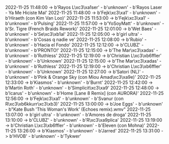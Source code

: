 2022-11-25 11:48:00 -> b'Rayos L\xc3\xa1ser' - b'unknown' - b'Rayos Laser - Ya Me Hiciste Mal'
2022-11-25 11:48:00 -> b'Fejk\xc3\xa1' - b'unknown' - b'Hiraeth (con Kim Van Loo)'
2022-11-25 11:53:00 -> b'Fejk\xc3\xa1' - b'unknown' - b'Pulsing'
2022-11-25 11:57:00 -> b'YoSoyMatt' - b'unknown' - b'Sr. Tigre (French Braids Rework)'
2022-11-25 12:01:00 -> b'Wet Baes' - b'unknown' - b'Se\xc3\xb1al'
2022-11-25 12:05:00 -> b'girl ultra' - b'unknown' - b'Cosas q nadie ve'
2022-11-25 12:08:00 -> b'Rubio' - b'unknown' - b'Hacia el Fondo'
2022-11-25 12:12:00 -> b'CLUBZ' - b'unknown' - b'PRONTO!'
2022-11-25 12:15:00 -> b'The Mar\xc3\xadas' - b'unknown' - b'Ruthless'
2022-11-25 12:19:00 -> b'Christian L\xc3\xb6ffler' - b'unknown' - b'Unknown'
2022-11-25 12:15:00 -> b'The Mar\xc3\xadas' - b'unknown' - b'Ruthless'
2022-11-25 12:19:00 -> b'Christian L\xc3\xb6ffler' - b'unknown' - b'Unknown'
2022-11-25 12:27:00 -> b'Satori (NL)' - b'unknown' - b'Pink & Orange Sky (con Miou Amad\xc3\xa9e)'
2022-11-25 12:33:00 -> b'Kiasmos' - b'unknown' - b'Burnt'
2022-11-25 12:42:00 -> b'Martin Roth' - b'unknown' - b'Simplicit\xc3\xa9'
2022-11-25 12:48:00 -> b'Icarus' - b'unknown' - b'Home [Lane 8 Remix] (con AURORA)'
2022-11-25 12:56:00 -> b'Fejk\xc3\xa1' - b'unknown' - b'Svanur (con R\xc3\xb6kkurr\xc3\xb3)'
2022-11-25 13:00:00 -> b'Joe Eggs' - b'unknown' - b"Kate Bush 'This Woman's Work' (Echoes remix).wmv"
2022-11-25 13:07:00 -> b'girl ultra' - b'unknown' - b'Amores de droga'
2022-11-25 13:10:00 -> b'CLUBZ' - b'unknown' - b'R\xc3\xa9plica'
2022-11-25 13:19:00 -> b'Christian L\xc3\xb6ffler' - b'unknown' - b'Eleven (con Mohna)'
2022-11-25 13:26:00 -> b'Kiasmos' - b'unknown' - b'Jarred'
2022-11-25 13:31:00 -> b'HVOB' - b'unknown' - b'Tykwer'
